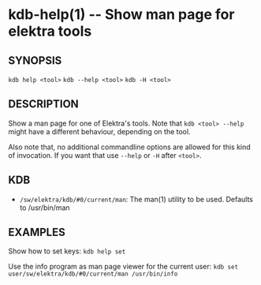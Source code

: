 kdb-help(1) -- Show man page for elektra tools
==============================================

## SYNOPSIS

`kdb help <tool>`
`kdb --help <tool>`
`kdb -H <tool>`

## DESCRIPTION

Show a man page for one of Elektra's tools.
Note that `kdb <tool> --help` might have a different behaviour, depending on the tool.

Also note that, no additional commandline options are allowed for this kind of
invocation. If you want that use `--help` or `-H` after `<tool>`.

## KDB

- `/sw/elektra/kdb/#0/current/man`:
  The man(1) utility to be used.
  Defaults to /usr/bin/man

## EXAMPLES

Show how to set keys:
	`kdb help set`

Use the info program as man page viewer for the current user:
	`kdb set user/sw/elektra/kdb/#0/current/man /usr/bin/info`
